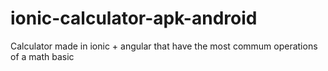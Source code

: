 # ionic-calculator-apk-android
 Calculator made in ionic + angular that have the most commum operations of a math basic
